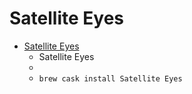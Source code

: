 # Satellite Eyes
- [Satellite Eyes](https://satelliteeyes.tomtaylor.co.uk/)
  -  Satellite Eyes
  - 
  - `brew cask install Satellite Eyes`

